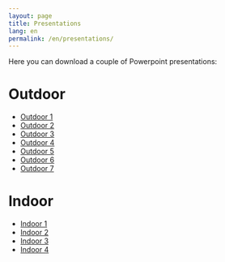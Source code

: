 ```yaml
---
layout: page
title: Presentations
lang: en
permalink: /en/presentations/
---
```


Here you can download a couple of Powerpoint presentations:

Outdoor
=======

- [Outdoor 1](/ppts/outdoor1.pptx)
- [Outdoor 2](/ppts/outdoor2.pptx)
- [Outdoor 3](/ppts/outdoor3.pptx)
- [Outdoor 4](/ppts/outdoor4.pptx)
- [Outdoor 5](/ppts/outdoor5.pptx)
- [Outdoor 6](/ppts/outdoor6.pptx)
- [Outdoor 7](/ppts/outdoor7.pptx)

Indoor
======

- [Indoor 1](/ppts/indoor1.pptx)
- [Indoor 2](/ppts/indoor2.pptx)
- [Indoor 3](/ppts/indoor3.pptx)
- [Indoor 4](/ppts/indoor4.pptx)
